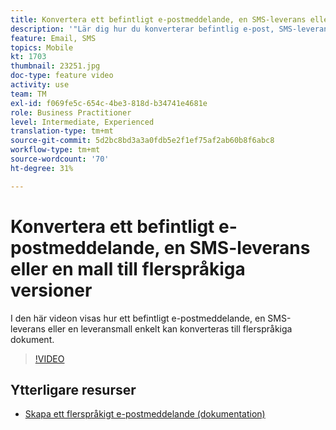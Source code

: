 ```yaml
---
title: Konvertera ett befintligt e-postmeddelande, en SMS-leverans eller en mall till flerspråkiga versioner
description: '"Lär dig hur du konverterar befintlig e-post, SMS-leverans eller en leveransmall till flerspråkiga dokument."'
feature: Email, SMS
topics: Mobile
kt: 1703
thumbnail: 23251.jpg
doc-type: feature video
activity: use
team: TM
exl-id: f069fe5c-654c-4be3-818d-b34741e4681e
role: Business Practitioner
level: Intermediate, Experienced
translation-type: tm+mt
source-git-commit: 5d2bc8bd3a3a0fdb5e2f1ef75af2ab60b8f6abc8
workflow-type: tm+mt
source-wordcount: '70'
ht-degree: 31%

---
```


# Konvertera ett befintligt e-postmeddelande, en SMS-leverans eller en mall till flerspråkiga versioner

I den här videon visas hur ett befintligt e-postmeddelande, en SMS-leverans eller en leveransmall enkelt kan konverteras till flerspråkiga dokument.

>[!VIDEO](https://video.tv.adobe.com/v/23251?quality=12)

## Ytterligare resurser

* [Skapa ett flerspråkigt e-postmeddelande (dokumentation)](https://helpx.adobe.com/campaign/standard/channels/using/creating-a-multilingual-email.html)
